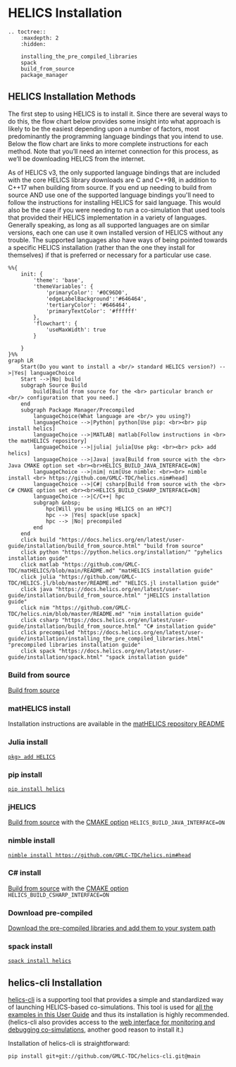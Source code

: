 # HELICS Installation

```{eval-rst}
.. toctree::
    :maxdepth: 2
    :hidden:

    installing_the_pre_compiled_libraries
    spack
    build_from_source
    package_manager
```

## HELICS Installation Methods

The first step to using HELICS is to install it. Since there are several ways to do this, the flow chart below provides some insight into what approach is likely to be the easiest depending upon a number of factors, most predominantly the programming language bindings that you intend to use. Below the flow chart are links to more complete instructions for each method. Note that you’ll need an internet connection for this process, as we’ll be downloading HELICS from the internet.

As of HELICS v3, the only supported language bindings that are included with the core HELICS library downloads are C and C++98, in addition to C++17 when building from source. If you end up needing to build from source AND use one of the supported language bindings you'll need to follow the instructions for installing HELICS for said language. This would also be the case if you were needing to run a co-simulation that used tools that provided their HELICS implementation in a variety of languages. Generally speaking, as long as all supported languages are on similar versions, each one can use it own installed version of HELICS without any trouble. The supported languages also have ways of being pointed towards a specific HELICS installation (rather than the one they install for themselves) if that is preferred or necessary for a particular use case.

```{mermaid}
%%{
    init: {
        'theme': 'base',
        'themeVariables': {
            'primaryColor': '#0C96D0',
            'edgeLabelBackground':'#646464',
            'tertiaryColor': '#646464',
            'primaryTextColor': '#ffffff'
        },
        'flowchart': {
            'useMaxWidth': true
        }

    }
}%%
graph LR
    Start(Do you want to install a <br/> standard HELICS version?) -->|Yes| languageChoice
    Start -->|No| build
    subgraph Source Build
        build[Build from source for the <br> particular branch or <br/> configuration that you need.]
    end
    subgraph Package Manager/Precompiled
        languageChoice(What language are <br/> you using?)
        languageChoice -->|Python| python[Use pip: <br><br> pip install helics]
        languageChoice -->|MATLAB| matlab[Follow instructions in <br> the matHELICS repository]
        languageChoice -->|julia| julia[Use pkg: <br><br> pck> add helics]
        languageChoice -->|Java| java[Build from source with the <br> Java CMAKE option set <br><br>HELICS_BUILD_JAVA_INTERFACE=ON]
        languageChoice -->|nim| nim[Use nimble: <br><br> nimble install <br> https://github.com/GMLC-TDC/helics.nim#head]
        languageChoice -->|C#| csharp[Build from source with the <br> C# CMAKE option set <br><br>HELICS_BUILD_CSHARP_INTERFACE=ON]
        languageChoice -->|C/C++| hpc
        subgraph &nbsp;
            hpc[Will you be using HELICS on an HPC?]
            hpc --> |Yes| spack[use spack]
            hpc --> |No| precompiled
        end
    end
    click build "https://docs.helics.org/en/latest/user-guide/installation/build_from_source.html" "build from source"
    click python "https://python.helics.org/installation/" "pyhelics installation guide"
    click matlab "https://github.com/GMLC-TDC/matHELICS/blob/main/README.md" "matHELICS installation guide"
    click julia "https://github.com/GMLC-TDC/HELICS.jl/blob/master/README.md" "HELICS.jl installation guide"
    click java "https://docs.helics.org/en/latest/user-guide/installation/build_from_source.html" "jHELICS installation guide"
    click nim "https://github.com/GMLC-TDC/helics.nim/blob/master/README.md" "nim installation guide"
    click csharp "https://docs.helics.org/en/latest/user-guide/installation/build_from_source.html" "C# installation guide"
    click precompiled "https://docs.helics.org/en/latest/user-guide/installation/installing_the_pre_compiled_libraries.html" "precompiled libraries installation guide"
    click spack "https://docs.helics.org/en/latest/user-guide/installation/spack.html" "spack installation guide"
```

### Build from source

[Build from source](./build_from_source.md)

### matHELICS install

Installation instructions are available in the [matHELICS repository README](https://github.com/GMLC-TDC/matHELICS/blob/main/README.md)

### Julia install

[`pkg> add HELICS`](https://github.com/GMLC-TDC/HELICS.jl/blob/master/README.md)

### pip install

[`pip install helics`](https://python.helics.org/)

### jHELICS

[Build from source](./build_from_source.md) with the [CMAKE option](./helics_cmake_options.md) `HELICS_BUILD_JAVA_INTERFACE=ON`

### nimble install

[`nimble install https://github.com/GMLC-TDC/helics.nim#head`](https://github.com/GMLC-TDC/helics.nim)

### C# install

[Build from source](./build_from_source.md) with the [CMAKE option](./helics_cmake_options.md) `HELICS_BUILD_CSHARP_INTERFACE=ON`

### Download pre-compiled

[Download the pre-compiled libraries and add them to your system path](./installing_the_pre_compiled_libraries.md)

### spack install

[`spack install helics`](./spack.md)

## helics-cli Installation

[helics-cli](https://github.com/GMLC-TDC/helics-cli) is a supporting tool that provides a simple and standardized way of launching HELICS-based co-simulations. This tool is used for [all the examples in this User Guide](../examples/examples_index.md) and thus its installation is highly recommended. (helics-cli also provides access to the [web interface for monitoring and debugging co-simulations](../fundamental_topics/web_interface.md), another good reason to install it.)

Installation of helics-cli is straightforward:

```shell session
pip install git+git://github.com/GMLC-TDC/helics-cli.git@main
```
